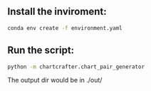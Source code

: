 ## Install the inviroment:
```bash
conda env create -f environment.yaml
```

## Run the script:
```bash
python -m chartcrafter.chart_pair_generator
```

The output dir would be in ./out/

